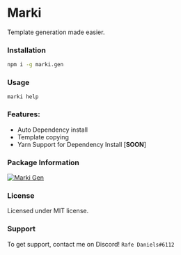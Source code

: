 # Marki

Template generation made easier.

### Installation

```sh
npm i -g marki.gen
```

### Usage

```
marki help
```

### Features:

-   Auto Dependency install
-   Template copying
-   Yarn Support for Dependency Install [**SOON**]

### Package Information

[![Marki Gen](https://img.shields.io/npm/v/marki-gen.png)](https://www.npmjs.com/package/marki-gen)

### License

Licensed under MIT license.

### Support

To get support, contact me on Discord! `Rafe Daniels#6112`
